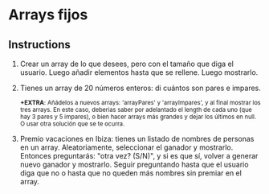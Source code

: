 # Arrays fijos

## Instructions

1. Crear un array de lo que desees, pero con el tamaño que diga el usuario. Luego añadir elementos hasta que se rellene. Luego mostrarlo.

2. Tienes un array de 20 números enteros: di cuántos son pares e impares.

    <small> **+EXTRA**: Añádelos a nuevos arrays: 'arrayPares' y 'arrayImpares', y al final mostrar los tres arrays. En este caso, deberias saber por adelantado el length de cada uno (que hay 3 pares y 5 impares), o bien hacer arrays más grandes y dejar los últimos en null. O usar otra solución que se te ocurra.</small>

3. Premio vacaciones en Ibiza: tienes un listado de nombres de personas en un array. Aleatoriamente, seleccionar el ganador y mostrarlo. Entonces preguntarás: "otra vez? (S/N)", y si es que sí, volver a generar nuevo ganador y mostrarlo. Seguir preguntando hasta que el usuario diga que no o hasta que no queden más nombres sin premiar en el array.